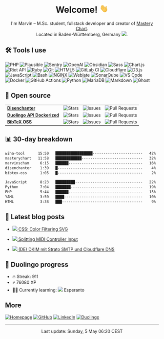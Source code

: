 <div align="center">
  
<h1>Welcome! <img height="28px" src="./resources/wave.gif"></h1>
<p>
I'm Marvin – M.Sc. student, fullstack developer and creator of <a href="https://masterychart.com">Mastery Chart</a>.<br>
Located in Baden-Württemberg, Germany <img height="16px" src="https://marvinscham.de/assets/img/lang/de.png">.
</p>

</div>

[//]: # "Derived from https://github.com/thmsgbrt/thmsgbrt"

## 🛠 Tools I use

![PHP](https://img.shields.io/badge/-PHP-777BB4?style=flat-square&logo=php&logoColor=white)
![Plausible](https://img.shields.io/badge/-Plausible-5850EC?style=flat-square&logo=plausibleanalytics&logoColor=white)
![Sentry](https://img.shields.io/badge/-Sentry-362D59?style=flat-square&logo=sentry&logoColor=white)
![OpenAI](https://img.shields.io/badge/-OpenAI-412991?style=flat-square&logo=openai&logoColor=white)
![Obsidian](https://img.shields.io/badge/-Obsidian-7C3AED?style=flat-square&logo=obsidian&logoColor=white)
![Sass](https://img.shields.io/badge/-Sass-CC6699?style=flat-square&logo=sass&logoColor=white)
![Chart.js](https://img.shields.io/badge/-Chart.js-FF6384?style=flat-square&logo=chartdotjs&logoColor=white)
![Riot API](https://img.shields.io/badge/-Riot_API-EB0029?style=flat-square&logo=riotgames&logoColor=white)
![Ruby](https://img.shields.io/badge/-Ruby-CC342D?style=flat-square&logo=ruby&logoColor=white)
![Git](https://img.shields.io/badge/-Git-F05032?style=flat-square&logo=git&logoColor=white)
![HTML5](https://img.shields.io/badge/-HTML5-E34F26?style=flat-square&logo=html5&logoColor=white)
![GitLab CI](https://img.shields.io/badge/-GitLab_CI-FC6D26?style=flat-square&logo=gitlab&logoColor=white)
![Cloudflare](https://img.shields.io/badge/-Cloudflare-F38020?style=flat-square&logo=cloudflare&logoColor=white)
![D3.js](https://img.shields.io/badge/-D3.js-F9A03C?style=flat-square&logo=d3dotjs&logoColor=white)
![JavaScript](https://img.shields.io/badge/-JavaScript-F7DF1E?style=flat-square&logo=javascript&logoColor=white)
![Bash](https://img.shields.io/badge/-Bash-4EAA25?style=flat-square&logo=gnubash&logoColor=white)
![NGINX](https://img.shields.io/badge/-NGINX-009639?style=flat-square&logo=nginx&logoColor=white)
![Weblate](https://img.shields.io/badge/-Weblate-2ECCAA?style=flat-square&logo=weblate&logoColor=white)
![SonarQube](https://img.shields.io/badge/-SonarQube-4E9BCD?style=flat-square&logo=sonarqube&logoColor=white)
![VS Code](https://img.shields.io/badge/-VS_Code-007ACC?style=flat-square&logo=visual-studio-code&logoColor=white)
![Docker](https://img.shields.io/badge/-Docker-2496ED?style=flat-square&logo=Docker&logoColor=white)
![GitHub Actions](https://img.shields.io/badge/-GitHub_Actions-2496ED?style=flat-square&logo=githubactions&logoColor=white)
![Python](https://img.shields.io/badge/-Python-3776AB?style=flat-square&logo=python&logoColor=white)
![MariaDB](https://img.shields.io/badge/-MariaDB-1F305F?style=flat-square&logo=mariadb&logoColor=white)
![Markdown](https://img.shields.io/badge/-Markdown-000000?style=flat-square&logo=markdown&logoColor=white)
![Ghost](https://img.shields.io/badge/-Ghost-15171A?style=flat-square&logo=ghost&logoColor=white)
## 🎁 Open source

<table>
  <tbody><tr>
      <td><a href="https://github.com/marvinscham/disenchanter"><b>Disenchanter</b></a></td>
      <td><img alt="Stars" src="https://img.shields.io/github/stars/marvinscham/disenchanter?style=flat-square&labelColor=343b41"/></td>
      <td><img alt="Issues" src="https://img.shields.io/github/issues/marvinscham/disenchanter?style=flat-square&labelColor=343b41"/></td>
      <td><img alt="Pull Requests" src="https://img.shields.io/github/issues-pr/marvinscham/disenchanter?style=flat-square&labelColor=343b41"/></td>
    </tr><tr>
      <td><a href="https://github.com/marvinscham/duolingo-api-dockerized"><b>Duolingo API Dockerized</b></a></td>
      <td><img alt="Stars" src="https://img.shields.io/github/stars/marvinscham/duolingo-api-dockerized?style=flat-square&labelColor=343b41"/></td>
      <td><img alt="Issues" src="https://img.shields.io/github/issues/marvinscham/duolingo-api-dockerized?style=flat-square&labelColor=343b41"/></td>
      <td><img alt="Pull Requests" src="https://img.shields.io/github/issues-pr/marvinscham/duolingo-api-dockerized?style=flat-square&labelColor=343b41"/></td>
    </tr><tr>
      <td><a href="https://github.com/marvinscham/bibtex-oss"><b>BibTeX OSS</b></a></td>
      <td><img alt="Stars" src="https://img.shields.io/github/stars/marvinscham/bibtex-oss?style=flat-square&labelColor=343b41"/></td>
      <td><img alt="Issues" src="https://img.shields.io/github/issues/marvinscham/bibtex-oss?style=flat-square&labelColor=343b41"/></td>
      <td><img alt="Pull Requests" src="https://img.shields.io/github/issues-pr/marvinscham/bibtex-oss?style=flat-square&labelColor=343b41"/></td>
    </tr></tbody>
</table>

## 📊 30-day breakdown

```
wiha-tool      15:50   █████████████████-----------------------   42%
masterychart   11:58   ████████████----------------------------   32%
marvinscham     6:15   ██████----------------------------------   16%
disenchanter    1:39   █---------------------------------------    4%
bibtex-oss      1:05   █---------------------------------------    2%
```

```
JavaScript      8:23   █████████-------------------------------   22%
Python          7:04   ███████---------------------------------   19%
PHP             5:44   ██████----------------------------------   15%
YAML            3:50   ████------------------------------------   10%
HTML            3:38   ███-------------------------------------    9%
```

## 📓 Latest blog posts


- [![](https://gitlab.ms-ds.org/msds/icons/-/raw/main/icons-small/ghost.png) CSS: Color Filtering SVG](https://blog.marvinscham.de/css-color-filtering-svg/)

- [![](https://gitlab.ms-ds.org/msds/icons/-/raw/main/icons-small/ghost.png) Splitting MIDI Controller Input](https://blog.marvinscham.de/splitting-midi/)

- [![](https://gitlab.ms-ds.org/msds/icons/-/raw/main/icons-small/ghost.png) (DE) DKIM mit Strato SMTP und Cloudflare DNS](https://blog.marvinscham.de/dkim-strato-cloudflare/)


## 🦉 Duolingo progress

- 🔥 Streak: 911
- ⚡ 76080 XP
- 👨‍🎓 Currently learning: <img height="16px" src="https://marvinscham.de/assets/img/lang/eo.png"/> Esperanto

## More

<a href="https://marvinscham.de" target="_blank"><img alt="Homepage" src="https://img.shields.io/badge/Homepage-%230d254c.svg?&style=for-the-badge&logo=googlechrome&logoColor=white" /></a>
<a href="https://github.vom/marvinscham" target="_blank"><img alt="GitHub" src="https://img.shields.io/badge/GitHub-%23181717.svg?&style=for-the-badge&logo=github&logoColor=white" /></a>
<a href="https://www.linkedin.com/in/marvin-scham-58576216b/" target="_blank"><img alt="LinkedIn" src="https://img.shields.io/badge/LinkedIn-%230A66C2.svg?&style=for-the-badge&logo=linkedin&logoColor=white" /></a>
<a href="https://duolingo.com/profile/marvinscham" target="_blank"><img alt="Duolingo" src="https://img.shields.io/badge/Duolingo-%2358CC02.svg?&style=for-the-badge&logo=duolingo&logoColor=white" /></a>


------------

<p align="center">Last update: Sunday,  5 May 06:20 CEST</p>